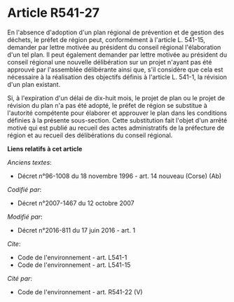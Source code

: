 # Article R541-27

En l'absence d'adoption d'un plan régional de prévention et de gestion des déchets, le préfet de région peut, conformément à
l'article L. 541-15, demander par lettre motivée au président du conseil régional l'élaboration d'un tel plan. Il peut
également demander par lettre motivée au président du conseil régional une nouvelle délibération sur un projet n'ayant pas
été approuvé par l'assemblée délibérante ainsi que, s'il considère que cela est nécessaire à la réalisation des objectifs
définis à l'article L. 541-1, la révision d'un plan existant. 

Si, à l'expiration d'un délai de dix-huit mois, le projet de plan ou le projet de révision du plan n'a pas été adopté, le
préfet de région se substitue à l'autorité compétente pour élaborer et approuver le plan dans les conditions définies à la
présente sous-section. Cette substitution fait l'objet d'un arrêté motivé qui est publié au recueil des actes administratifs
de la préfecture de région et au recueil des délibérations du conseil régional.

**Liens relatifs à cet article**

_Anciens textes_:

  - Décret n°96-1008 du 18 novembre 1996 - art. 14 nouveau (Corse)  (Ab)

_Codifié par_:

  - Décret n°2007-1467 du 12 octobre 2007

_Modifié par_:

  - Décret n°2016-811 du 17 juin 2016 - art. 1

_Cite_:

  - Code de l'environnement - art. L541-1
  - Code de l'environnement - art. L541-15

_Cité par_:

  - Code de l'environnement - art. R541-22 (V)
